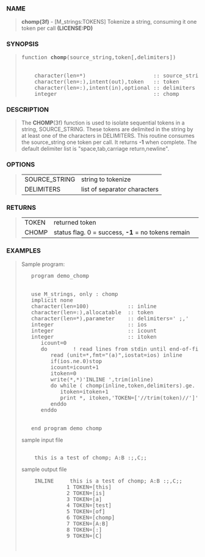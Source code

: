 <?
<body>
  <a name="top"></a>
  <div id="Container">
    <div id="Content">
      <div class="c13">
      </div><a name="0"></a>
      <h3><a name="0">NAME</a></h3>
      <blockquote>
        <b>chomp(3f)</b> - [M_strings:TOKENS] Tokenize a string, consuming it one token per call <b>(LICENSE:PD)</b>
      </blockquote><a name="contents"></a>
      <h3><a name="8">SYNOPSIS</a></h3>
      <blockquote>
        <pre>
function <b>chomp</b>(source_string,token[,delimiters])
<br />
    character(len=*)                     :: source_string
    character(len=:),intent(out),token   :: token
    character(len=:),intent(in),optional :: delimiters
    integer                              :: chomp
</pre>
      </blockquote><a name="2"></a>
      <h3><a name="2">DESCRIPTION</a></h3>
      <blockquote>
        The <b>CHOMP</b>(3f) function is used to isolate sequential tokens in a string, SOURCE_STRING. These tokens are delimited in the string by at least
        one of the characters in DELIMITERS. This routine consumes the source_string one token per call. It returns <b>-1</b> when complete. The default
        delimiter list is "space,tab,carriage return,newline".
      </blockquote><a name="3"></a>
      <h3><a name="3">OPTIONS</a></h3>
      <blockquote>
        <table cellpadding="3">
          <tr valign="top">
            <td class="c14" colspan="1">SOURCE_STRING</td>
            <td>string to tokenize</td>
          </tr>
          <tr valign="top">
            <td class="c14" colspan="1">DELIMITERS</td>
            <td>list of separator characters</td>
          </tr>
        </table>
      </blockquote><a name="4"></a>
      <h3><a name="4">RETURNS</a></h3>
      <blockquote>
        <table cellpadding="3">
          <tr valign="top">
            <td class="c14" width="6%" nowrap="nowrap">TOKEN</td>
            <td valign="bottom">returned token</td>
          </tr>
          <tr valign="top">
            <td class="c14" width="6%" nowrap="nowrap">CHOMP</td>
            <td valign="bottom">status flag. 0 = success, <b>-1</b> = no tokens remain</td>
          </tr>
        </table>
      </blockquote><a name="5"></a>
      <h3><a name="5">EXAMPLES</a></h3>
      <blockquote>
        Sample program:
        <pre>
   program demo_chomp
<br />
   use M_strings, only : chomp
   implicit none
   character(len=100)            :: inline
   character(len=:),allocatable  :: token
   character(len=*),parameter    :: delimiters=' ;,'
   integer                       :: ios
   integer                       :: icount
   integer                       :: itoken
      icount=0
      do        ! read lines from stdin until end-of-file or error
         read (unit=*,fmt="(a)",iostat=ios) inline
         if(ios.ne.0)stop
         icount=icount+1
         itoken=0
         write(*,*)'INLINE ',trim(inline)
         do while ( chomp(inline,token,delimiters).ge. 0)
            itoken=itoken+1
            print *, itoken,'TOKEN=['//trim(token)//']'
         enddo
      enddo
<br />
   end program demo_chomp
</pre>
<p>
   sample input file
</p>
          <pre>
      
    this is a test of chomp; A:B :;,C;;
</pre>
<p>
sample output file
</p>
<pre>
    INLINE     this is a test of chomp; A:B :;,C;;
              1 TOKEN=[this]
              2 TOKEN=[is]
              3 TOKEN=[a]
              4 TOKEN=[test]
              5 TOKEN=[of]
              6 TOKEN=[chomp]
              7 TOKEN=[A:B]
              8 TOKEN=[:]
              9 TOKEN=[C]
<br />
</pre>
      </blockquote><a name="6"></a>
    </div>
  </div>
</body>
